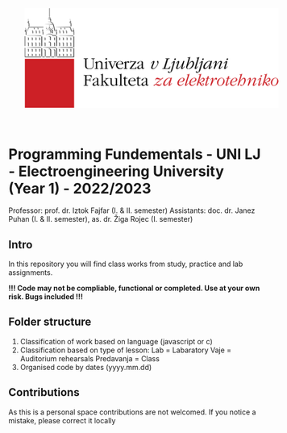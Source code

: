 <p align="center">
  <img src="fe.png" style="padding: 32px" />
</p>

# Programming Fundementals - UNI LJ - Electroengineering University (Year 1) - 2022/2023

Professor: prof. dr. Iztok Fajfar (I. & II. semester)
Assistants: doc. dr. Janez Puhan (I. & II. semester), as. dr. Žiga Rojec (I. semester)

## Intro 

In this repository you will find class works from study, practice and lab assignments.

**!!! Code may not be compliable, functional or completed. Use at your own risk. Bugs included !!!**

## Folder structure

1. Classification of work based on language (javascript or c)
2. Classification based on type of lesson:
Lab = Labaratory
Vaje = Auditorium rehearsals
Predavanja = Class
3. Organised code by dates (yyyy.mm.dd)

## Contributions
As this is a personal space contributions are not welcomed. If you notice a mistake, please correct it locally
